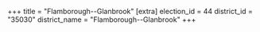 +++
title = "Flamborough--Glanbrook"
[extra]
election_id = 44
district_id = "35030"
district_name = "Flamborough--Glanbrook"
+++

